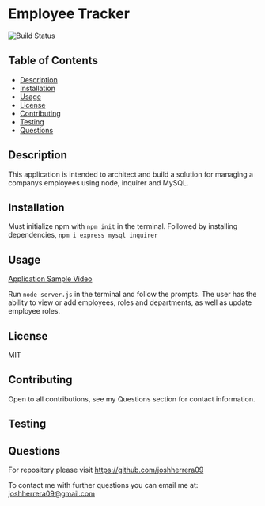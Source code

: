# Employee Tracker
![Build Status](https://img.shields.io/badge/MIT-license-red)
## Table of Contents
- [Description](#description)
- [Installation](#installation)
- [Usage](#usage)
- [License](#license)
- [Contributing](#contributing)
- [Testing](#testing)
- [Questions](#questions)
## Description
This application is intended to architect and build a solution for managing a companys employees using node, inquirer and MySQL.
## Installation
Must initialize npm with `npm init` in the terminal.  Followed by installing dependencies, `npm i express mysql inquirer`
## Usage

[Application Sample Video](https://github.com/joshherrera09/employee-tracker)

Run `node server.js` in the terminal and follow the prompts. The user has the ability to view or add employees, roles and departments, as well as update employee roles.
## License
MIT
## Contributing
Open to all contributions, see my Questions section for contact information.
## Testing

## Questions
For repository please visit https://github.com/joshherrera09

To contact me with further questions you can email me at: joshherrera09@gmail.com
